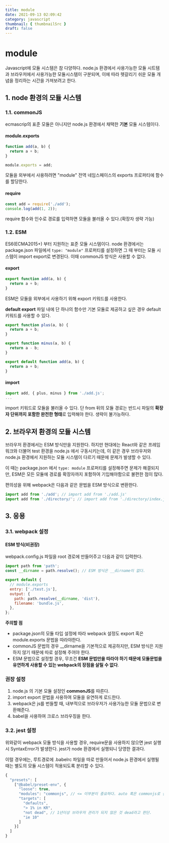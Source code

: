 ```yaml
---
title: module
date: 2021-09-13 02:09:42
category: javascript
thumbnail: { thumbnailSrc }
draft: false
---
```


# module

Javascript에 모듈 시스템은 참 다양하다.
node.js 환경에서 사용가능한 모듈 시트템과 브라우저에서 사용가능한 모듈시스템이
구분되며, 이에 따라 헷갈리기 쉬운 모듈 개념을 정리하는 시간을 가져보려고 한다.

## 1. node 환경의 모듈 시스템

### 1.1. commonJS

ecmascrip의 표준 모듈은 아니지만 node.js 환경에서 채택한 **기본** 모듈 시스템이다.

#### module.exports

```js
function add(a, b) {
  return a + b;
}

module.exports = add;
```

모듈을 외부에서 사용하려면 "module" 전역 네임스페이스의 exports 프로퍼티에 함수를 할당한다.

#### require

```js
const add = require('./add');
console.log(add(1, 2));
```

require 함수와 인수로 경로를 입력하면 모듈을 불러올 수 있다.(확장자 생략 가능)

### 1.2. ESM

ES6(ECMA2015+) 부터 지원하는 표준 모듈 시스템이다.
node 환경에서는 package.json 파일에서 `type: "module"` 프로퍼티를 설정하면 그 때 부터는 모듈 시스템이 import export로 변경된다. 이때 commonJS 방식은 사용할 수 없다.

#### export

```js
export function add(a, b) {
  return a + b;
}
```

ESM은 모듈을 외부에서 사용하기 위해 export 키워드를 사용한다.

**default export**
파일 내에 단 하나의 함수만 기본 모듈로 제공하고 싶은 경우 default 키워드를 사용할 수 있다.

```js
export function plus(a, b) {
  return a + b;
}

export function minus(a, b) {
  return a - b;
}

export default function add(a, b) {
  return a + b;
}
```

#### import

```js
import add, { plus, minus } from './add.js';
...
```

import 키워드로 모듈을 불러올 수 있다.
단 from 뒤의 모듈 경로는 반드시 파일의 **확장자 단위까지 포함한 완전한 형태**로 입력해야 한다. 생략이 불가능하다.

## 2. 브라우저 환경의 모듈 시스템

브라우저 환경에서는 ESM 방식만을 지원한다. 하지만 현대에는 React와 같은 프레임워크와 더불어 test 환경을 node.js 에서 구동시키는데, 이 같은 경우 브라우저와 node.js 환경에서 지원하는 모듈 시스템이 다르기 때문에 문제가 발생할 수 있다.

이 때는 package.json 에서 `type: module` 프로퍼티를 설정해주면 문제가 해결되지만, ESM은 모든 모듈에 경로를 확장자까지 포함하여 기입해야함으로 불편한 점이 많다.

편의성을 위해 webpack은 다음과 같은 문법을 ESM 방식으로 변환한다.

```js
import add from './add'; // import add from './add.js'
import add from './directory/'; // import add from './directory/index.js'
```

## 3. 응용

### 3.1. webpack 설정

#### ESM 방식(비권장)

webpack.config.js 파일을 root 경로에 만들어주고 다음과 같이 입력한다.

```js
import path from 'path';
const __dirname = path.resolve(); // ESM 방식은 __dirname이 없다.

export default {
  // module.exports
  entry: ['./test.js'],
  output: {
    path: path.resolve(__dirname, 'dist'),
    filename: 'bundle.js',
  },
};
```

**주의할 점**

- package.json의 모듈 타입 설정에 따라 webpack 설정도 export 혹은 module.exports 문법을 따라야한다.
- commonJS 문법의 경우 \_\_dirname을 기본적으로 제공하지만, ESM 방식은 지원하지 않기 때문에 따로 설정해 주어야 한다.
- ESM 문법으로 설정할 경우, 무조건 **ESM 문법만을 따라야 하기 때문에 모듈문법을 유연하게 사용할 수 있는 webpack의 장점을 살릴 수 없다**.

### 권장 설정

1. node.js 의 기본 모듈 설정인 **commonJS**를 따른다.
2. import export 문법을 사용하여 모듈을 유연하게 로드한다.
3. webpack은 js를 번들할 때, 내부적으로 브라우저가 사용가능한 모듈 문법으로 변환해준다.
4. babel을 사용하여 크로스 브라우징을 한다.

### 3.2. jest 설정

위와같이 webpack 모듈 방식을 사용할 경우, require문을 사용하지 않으면 jest 실행시 SyntaxError가 발생한다. jest가 node 환경에서 실행되니 당영한 결과다.

이럴 경우에는, 루트경로에 .babelrc 파일을 따로 만들어서 node.js 환경에서 실행될 때는 별도의 모듈 시스템이 적용되도록 분리할 수 있다.

```js
{
  "presets": [
    ["@babel/preset-env", {
      "loose": true,
      "modules": "commonjs", // <= 이부분이 중요하다. auto 혹은 commonjs로 설정
      "targets": [
        "defaults",
        "> 1% in KR",
        "not dead", // 1년이상 브라우저 관리가 되지 않은 것 dead라고 판단.
        "ie 10"
      ]
    }]
  ]
}
```
